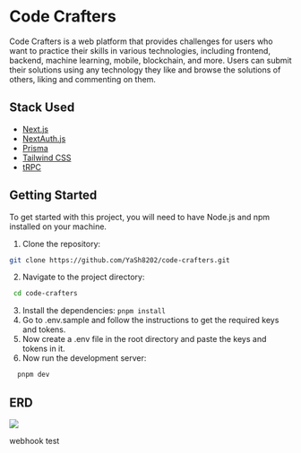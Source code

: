 # Code Crafters
Code Crafters is a web platform that provides challenges for users who want to practice their skills in various technologies, including frontend, backend, machine learning, mobile, blockchain, and more. Users can submit their solutions using any technology they like and browse the solutions of others, liking and commenting on them.


## Stack Used
- [Next.js](https://nextjs.org)
- [NextAuth.js](https://next-auth.js.org)
- [Prisma](https://prisma.io)
- [Tailwind CSS](https://tailwindcss.com)
- [tRPC](https://trpc.io)

## Getting Started
To get started with this project, you will need to have Node.js and npm installed on your machine.
1. Clone the repository:
```bash
git clone https://github.com/YaSh8202/code-crafters.git
```
2. Navigate to the project directory:
```bash
 cd code-crafters
```
3. Install the dependencies: `pnpm install`
4. Go to .env.sample and follow the instructions to get the required keys and tokens.
5. Now create a .env file in the root directory and paste the keys and tokens in it.
6. Now run the development server:
```bash
  pnpm dev
```

## ERD
![](https://raw.githubusercontent.com/yash8202/code-crafters/main/prisma/ERD.svg)

webhook test
